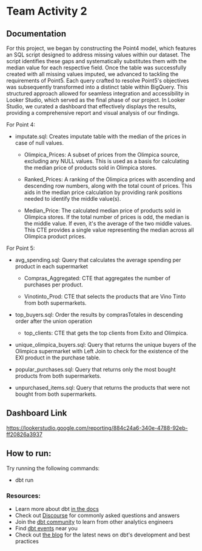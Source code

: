 # Team Activity 2

## Documentation

For this project, we began by constructing the Point4 model, which features an SQL script designed to address missing values within our dataset. The script identifies these gaps and systematically substitutes them with the median value for each respective field. Once the table was successfully created with all missing values imputed, we advanced to tackling the requirements of Point5. Each query crafted to resolve Point5's objectives was subsequently transformed into a distinct table within BigQuery. This structured approach allowed for seamless integration and accessibility in Looker Studio, which served as the final phase of our project. In Looker Studio, we curated a dashboard that effectively displays the results, providing a comprehensive report and visual analysis of our findings.

For Point 4:

- imputate.sql: Creates imputate table with the median of the prices in case of null values.

  - Olimpica_Prices: A subset of prices from the Olimpica source, excluding any NULL values. This is used as a basis for calculating the median price of products sold in Olimpica stores.

  - Ranked_Prices: A ranking of the Olimpica prices with ascending and descending row numbers, along with the total count of prices. This aids in the median price calculation by providing rank positions needed to identify the middle value(s).

  - Median_Price: The calculated median price of products sold in Olimpica stores. If the total number of prices is odd, the median is the middle value. If even, it's the average of the two middle values. This CTE provides a single value representing the median across all Olimpica product prices.

For Point 5:

- avg_spending.sql: Query that calculates the average spending per product in each supermarket

  - Compras_Aggregated: CTE that aggregates the number of purchases per product.

  - Vinotinto_Prod: CTE that selects the products that are Vino Tinto from both supermarkets.

- top_buyers.sql: Order the results by comprasTotales in descending order after the union operation

  - top_clients: CTE that gets the top clients from Exito and Olimpica.

- unique_olimpica_buyers.sql: Query that returns the unique buyers of the Olimpica supermarket with Left Join to check for the existence of the EXI product in the purchase table.

- popular_purchases.sql: Query that returns only the most bought products from both supermarkets.

- unpurchased_items.sql: Query that returns the products that were not bought from both supermarkets.

## Dashboard Link

https://lookerstudio.google.com/reporting/884c24a6-340e-4788-92eb-ff20826a3937

## How to run:

Try running the following commands:

- dbt run

### Resources:

- Learn more about dbt [in the docs](https://docs.getdbt.com/docs/introduction)
- Check out [Discourse](https://discourse.getdbt.com/) for commonly asked questions and answers
- Join the [dbt community](https://getdbt.com/community) to learn from other analytics engineers
- Find [dbt events](https://events.getdbt.com) near you
- Check out [the blog](https://blog.getdbt.com/) for the latest news on dbt's development and best practices
